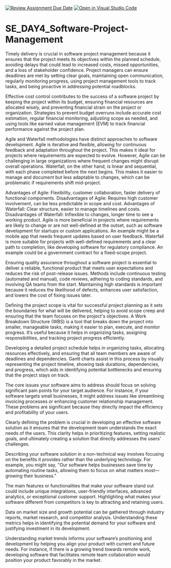[![Review Assignment Due Date](https://classroom.github.com/assets/deadline-readme-button-22041afd0340ce965d47ae6ef1cefeee28c7c493a6346c4f15d667ab976d596c.svg)](https://classroom.github.com/a/9pw6JKcu)
[![Open in Visual Studio Code](https://classroom.github.com/assets/open-in-vscode-2e0aaae1b6195c2367325f4f02e2d04e9abb55f0b24a779b69b11b9e10269abc.svg)](https://classroom.github.com/online_ide?assignment_repo_id=15641056&assignment_repo_type=AssignmentRepo)
# SE_DAY4_Software-Project-Management

Timely delivery is crucial in software project management because it ensures that the project meets its objectives within the planned schedule, avoiding delays that could lead to increased costs, missed opportunities, and a loss of stakeholder confidence. Project managers can ensure deadlines are met by setting clear goals, maintaining open communication, regularly monitoring progress, using project management tools to track tasks, and being proactive in addressing potential roadblocks.

Effective cost control contributes to the success of a software project by keeping the project within its budget, ensuring financial resources are allocated wisely, and preventing financial strain on the project or organization. Strategies to prevent budget overruns include accurate cost estimation, regular financial monitoring, adjusting scope as needed, and using tools like earned value management (EVM) to track financial performance against the project plan.

Agile and Waterfall methodologies have distinct approaches to software development. Agile is iterative and flexible, allowing for continuous feedback and adaptation throughout the project. This makes it ideal for projects where requirements are expected to evolve. However, Agile can be challenging in large organizations where frequent changes might disrupt overall operations. Waterfall, on the other hand, is linear and sequential, with each phase completed before the next begins. This makes it easier to manage and document but less adaptable to changes, which can be problematic if requirements shift mid-project.

Advantages of Agile: Flexibility, customer collaboration, faster delivery of functional components.
Disadvantages of Agile: Requires high customer involvement, can be less predictable in scope and cost.
Advantages of Waterfall: Clear structure, easier to manage timelines and costs.
Disadvantages of Waterfall: Inflexible to changes, longer time to see a working product.
Agile is more beneficial in projects where requirements are likely to change or are not well-defined at the outset, such as software development for startups or custom applications. An example might be a mobile app that needs frequent updates based on user feedback. Waterfall is more suitable for projects with well-defined requirements and a clear path to completion, like developing software for regulatory compliance. An example could be a government contract for a fixed-scope project.

Ensuring quality assurance throughout a software project is essential to deliver a reliable, functional product that meets user expectations and reduces the risk of post-release issues. Methods include continuous testing (automated and manual), code reviews, adhering to coding standards, and involving QA teams from the start. Maintaining high standards is important because it reduces the likelihood of defects, enhances user satisfaction, and lowers the cost of fixing issues later.

Defining the project scope is vital for successful project planning as it sets the boundaries for what will be delivered, helping to avoid scope creep and ensuring that the team focuses on the project's objectives. A Work Breakdown Structure (WBS) is a tool that breaks down the project into smaller, manageable tasks, making it easier to plan, execute, and monitor progress. It’s useful because it helps in organizing tasks, assigning responsibilities, and tracking project progress efficiently.

Developing a detailed project schedule helps in organizing tasks, allocating resources effectively, and ensuring that all team members are aware of deadlines and dependencies. Gantt charts assist in this process by visually representing the project timeline, showing task durations, dependencies, and progress, which aids in identifying potential bottlenecks and ensuring that the project stays on track.

The core issues your software aims to address should focus on solving significant pain points for your target audience. For instance, if your software targets small businesses, it might address issues like streamlining invoicing processes or enhancing customer relationship management. These problems are significant because they directly impact the efficiency and profitability of your users.

Clearly defining the problem is crucial in developing an effective software solution as it ensures that the development team understands the exact needs of the users. This clarity helps in prioritizing features, setting realistic goals, and ultimately creating a solution that directly addresses the users’ challenges.

Describing your software solution in a non-technical way involves focusing on the benefits it provides rather than the underlying technology. For example, you might say, "Our software helps businesses save time by automating routine tasks, allowing them to focus on what matters most—growing their business."

The main features or functionalities that make your software stand out could include unique integrations, user-friendly interfaces, advanced analytics, or exceptional customer support. Highlighting what makes your software different from competitors is key to attracting and retaining users.

Data on market size and growth potential can be gathered through industry reports, market research, and competitor analysis. Understanding these metrics helps in identifying the potential demand for your software and justifying investment in its development.

Understanding market trends informs your software’s positioning and development by helping you align your product with current and future needs. For instance, if there is a growing trend towards remote work, developing software that facilitates remote team collaboration would position your product favorably in the market.